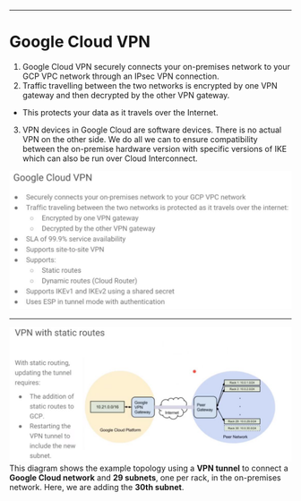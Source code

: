 ----
# Google Cloud VPN
1.  Google Cloud VPN securely connects your on-premises network to your GCP VPC network through an IPsec VPN connection. 
2. Traffic travelling between the two networks is encrypted by one VPN gateway and then decrypted by the other VPN gateway. 
 - This protects your data as it travels over the Internet.
3. VPN devices in Google Cloud are software devices. There is no actual VPN on the other side. We do all we can to ensure compatibility between the on-premise hardware version with specific versions of IKE which can also be run over Cloud Interconnect.

![Google Cloud VPN](Images/SA2.JPG "Google Cloud VPN")

----
![VPN](Images/SA3.JPG "VPN")
This diagram shows the example topology using a **VPN tunnel** to connect a **Google Cloud network** and **29 subnets**, one per rack, in the on-premises network. Here, we are adding the **30th subnet**.